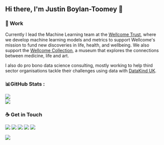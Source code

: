 ## Hi there, I'm Justin Boylan-Toomey 👋

### 🏢 Work
Currently I lead the Machine Learning team at the [Wellcome Trust](https://wellcome.org/), where we develop machine learning models and metrics to support Wellcome's mission to fund new discoveries in life, health, and wellbeing. We also support the [Wellcome Collection](https://wellcomecollection.org/), a museum that explores the connections between medicine, life and art.

I also do pro bono data science consulting, mostly working to help third sector organisations tackle their challenges using data with [DataKind UK](https://datakind.org.uk/).

### 📊GitHub Stats :
![](https://github-readme-stats.vercel.app/api?username=justinbt1&theme=radical&hide_border=false&include_all_commits=false&count_private=true)<br/>
![](https://github-readme-stats.vercel.app/api/top-langs/?username=justinbt1&theme=radical&hide_border=false&include_all_commits=false&count_private=true&layout=compact)<br/>

### ☕ Get in Touch
[![](https://img.shields.io/badge/Website-purple?style=flat-square)](https://jboylantoomey.com)
[![](https://img.shields.io/badge/BlueSky-1DA1F2?style=flat-square&logo=twitter&logoColor=white)](https://bsky.app/profile/neocognitron.bsky.social)
[![](https://img.shields.io/badge/Medium-f5f5f5?style=flat-square&logo=medium&logoColor=12100E)](https://medium.com/@justinboylantoomey)
[![](https://img.shields.io/badge/LinkedIn-0077B5?style=flat-square&logo=linkedin&logoColor=white)](https://www.linkedin.com/in/jboylantoomey/)
[![](https://img.shields.io/badge/Kaggle-20BEFF?style=flat-square&logo=kaggle&logoColor=white)](https://www.kaggle.com/justinbt)  

[![](https://visitcount.itsvg.in/api?id=justinbt1&icon=0&color=0)](https://visitcount.itsvg.in)
